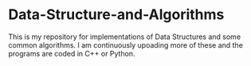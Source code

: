 # Data-Structure-and-Algorithms

This is my repository for implementations of Data Structures and some common algorithms. I am continuously upoading more of these 
and the programs are coded in C++ or Python.
